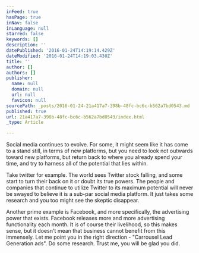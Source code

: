 ```yaml
---
inFeed: true
hasPage: true
inNav: false
inLanguage: null
starred: false
keywords: []
description: ''
datePublished: '2016-01-24T14:19:14.429Z'
dateModified: '2016-01-24T14:19:03.430Z'
title: ''
author: []
authors: []
publisher:
  name: null
  domain: null
  url: null
  favicon: null
sourcePath: _posts/2016-01-24-21a417a7-398b-48fc-bc6c-b562a7bd0543.md
published: true
url: 21a417a7-398b-48fc-bc6c-b562a7bd0543/index.html
_type: Article

---
```

Social media continues to evolve. For some, it might seem like it has come to a stand still, in terms of new platforms, but you need to look not outwards toward new platforms, but return back to where you already spend your time, and try to harness all of the potential that lies within.

Take twitter for example. The world sees Twitter stock falling, and some start to turn their back on it or doubt its true powers. The people and companies that continue to utilize Twitter to its maximum potential will never be swayed to believe it is a sub-par social media platform. It just takes some research and you too might see the skeptic disappear. 

Another prime example is Facebook, and more specifically, the advertising power that exists. Facebook releases more and more advertising functionality each month. It is of course their livelihood, so this makes sense, but it doesn't mean that business cannot benefit from this immensely. Let me point you in the right direction - "Carrousel Lead Generation ads". Do some research. Trust me, you will be glad you did.
